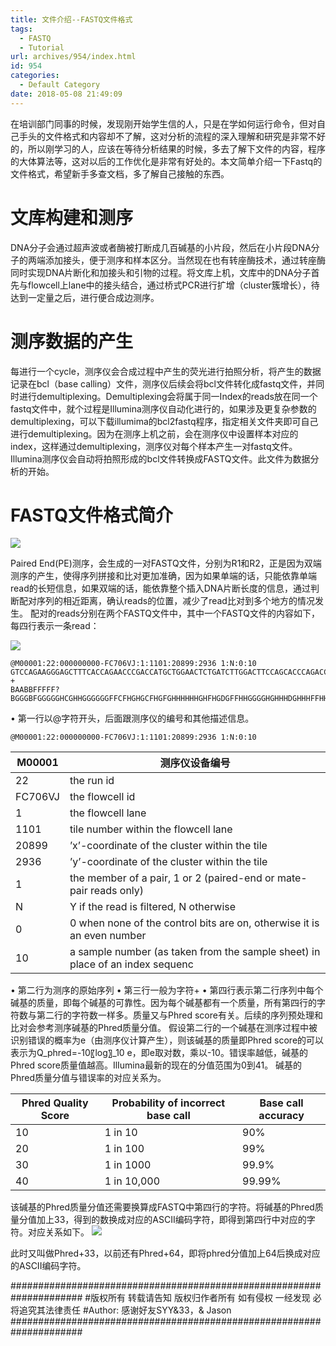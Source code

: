 ```yaml
---
title: 文件介绍--FASTQ文件格式
tags:
  - FASTQ
  - Tutorial
url: archives/954/index.html
id: 954
categories:
  - Default Category
date: 2018-05-08 21:49:09
---
```



在培训部门同事的时候，发现刚开始学生信的人，只是在学如何运行命令，但对自己手头的文件格式和内容却不了解，这对分析的流程的深入理解和研究是非常不好的，所以刚学习的人，应该在等待分析结果的时候，多去了解下文件的内容，程序的大体算法等，这对以后的工作优化是非常有好处的。本文简单介绍一下Fastq的文件格式，希望新手多查文档，多了解自己接触的东西。

# 文库构建和测序

DNA分子会通过超声波或者酶被打断成几百碱基的小片段，然后在小片段DNA分子的两端添加接头，便于测序和样本区分。当然现在也有转座酶技术，通过转座酶同时实现DNA片断化和加接头和引物的过程。将文库上机，文库中的DNA分子首先与flowcell上lane中的接头结合，通过桥式PCR进行扩增（cluster簇增长），待达到一定量之后，进行便合成边测序。

# 测序数据的产生

每进行一个cycle，测序仪会合成过程中产生的荧光进行拍照分析，将产生的数据记录在bcl（base calling）文件，测序仪后续会将bcl文件转化成fastq文件，并同时进行demultiplexing。Demultiplexing会将属于同一Index的reads放在同一个fastq文件中，就个过程是Illumina测序仪自动化进行的，如果涉及更复杂参数的demultiplexing，可以下载illumima的bcl2fastq程序，指定相关文件夹即可自己进行demultiplexing。因为在测序上机之前，会在测序仪中设置样本对应的index，这样通过demultiplexing，测序仪对每个样本产生一对fastq文件。Illumina测序仪会自动将拍照形成的bcl文件转换成FASTQ文件。此文件为数据分析的开始。

# FASTQ文件格式简介

![](/wp/f4w/2020/2018-05-08-FASTQ1.png) 

Paired End(PE)测序，会生成的一对FASTQ文件，分别为R1和R2，正是因为双端测序的产生，使得序列拼接和比对更加准确，因为如果单端的话，只能依靠单端read的长短信息，如果双端的话，能依靠整个插入DNA片断长度的信息，通过判断配对序列的相近距离，确认reads的位置，减少了read比对到多个地方的情况发生。
配对的reads分别在两个FASTQ文件中，其中一个FASTQ文件的内容如下，每四行表示一条read：

![](/wp/f4w/2020/2018-05-08-FASTQ2.png) 

<!--more-->

```
@M00001:22:000000000-FC706VJ:1:1101:20899:2936 1:N:0:10
GTCCAGAAGGGAGCTTTCACCAGAACCCGACCATGCTGGAACTCTGATCTTGGACTTCCAGCACCCAGACCTGTGAGAAATAAATTTCCGTTGCCCCCTAGTTTATGGTAATTTGTTATAGCAGCCCAAACGAACGAAGACAATTGTATA
+
BAABBFFFFF?BGGGBFGGGGGHCGHHGGGGGGFFCFHGHGCFHGFGHHHHHHGHFHGDGFFHHGGGGHGHHHDGHHHFFHHHGHHFG4EHHGCFFFGGGGFHFFHHFEGHHFHGGHHFHHHHF2GGHHHGGEEFCFGGDHG/\F2DFFBG
```


•	第一行以@字符开头，后面跟测序仪的编号和其他描述信息。

```
@M00001:22:000000000-FC706VJ:1:1101:20899:2936 1:N:0:10
```



| M00001  |   测序仪设备编号                                                                  |
|---------|-----------------------------------------------------------------------------------|
| 22      |   the run id                                                                      |
| FC706VJ |   the flowcell   id                                                               |
| 1       |   the flowcell   lane                                                             |
| 1101    |   tile number   within the flowcell lane                                          |
| 20899   |   ’x’-coordinate   of the cluster within the tile                                 |
| 2936    |   ’y’-coordinate   of the cluster within the tile                                 |
| 1       |   the member of a pair, 1 or 2 (paired-end or mate-pair reads   only)             |
| N       |   Y if the read is filtered, N otherwise                                          |
| 0       |   0 when none of the control bits are on, otherwise it is an even   number        |
| 10      |   a sample number (as taken from the sample sheet) in place of an   index sequenc |


•	第二行为测序的原始序列
•	第三行一般为字符+
•	第四行表示第二行序列中每个碱基的质量，即每个碱基的可靠性。因为每个碱基都有一个质量，所有第四行的字符数与第二行的字符数一样多。质量又与Phred score有关。后续的序列预处理和比对会参考测序碱基的Phred质量分值。
假设第二行的一个碱基在测序过程中被识别错误的概率为e（由测序仪计算产生），则该碱基的质量即Phred score的可以表示为Q_phred=-10〖log〗\_10 e，即e取对数，乘以-10。错误率越低，碱基的Phred score质量值越高。IlIumina最新的现在的分值范围为0到41。
碱基的Phred质量分值与错误率的对应关系为。

| Phred Quality Score |   Probability of   incorrect base call    |   Base call   accuracy    |
|---------------------|-------------------------------------------|---------------------------|
| 10                  |   1 in 10                                 |   90%                     |
| 20                  |   1 in 100                                |   99%                     |
| 30                  |   1 in 1000                               |   99.9%                   |
| 40                  |   1 in 10,000                             |   99.99%                  |

该碱基的Phred质量分值还需要换算成FASTQ中第四行的字符。将碱基的Phred质量分值加上33，得到的数换成对应的ASCII编码字符，即得到第四行中对应的字符。对应关系如下。
![](/wp/f4w/2020/2018-05-08-FASTQ3.png)

此时又叫做Phred+33，以前还有Phred+64，即将phred分值加上64后换成对应的ASCII编码字符。

#####################################################################
#版权所有 转载请告知 版权归作者所有 如有侵权 一经发现 必将追究其法律责任
#Author: 感谢好友SYY&33，& Jason
#####################################################################